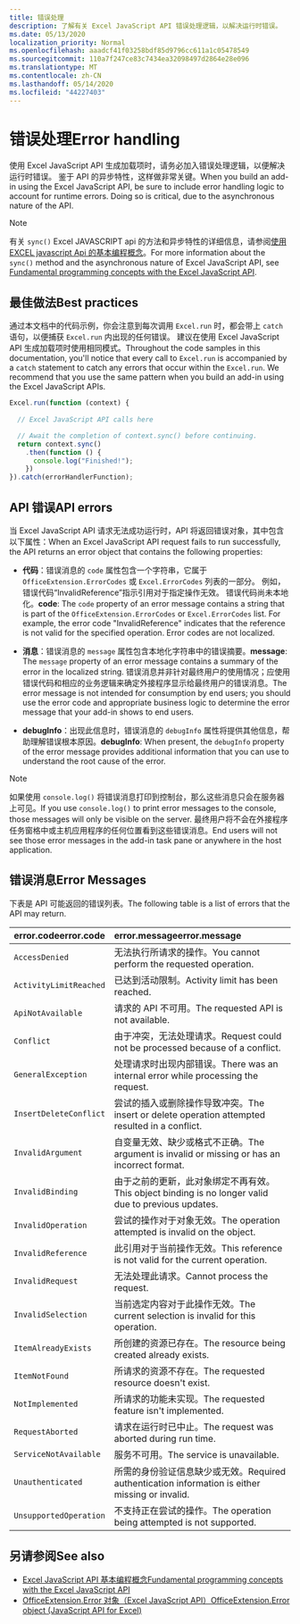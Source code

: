 ```yaml
---
title: 错误处理
description: 了解有关 Excel JavaScript API 错误处理逻辑，以解决运行时错误。
ms.date: 05/13/2020
localization_priority: Normal
ms.openlocfilehash: aaadcf41f03258bdf85d9796cc611a1c05478549
ms.sourcegitcommit: 110a7f247ce83c7434ea32098497d2864e28e096
ms.translationtype: MT
ms.contentlocale: zh-CN
ms.lasthandoff: 05/14/2020
ms.locfileid: "44227403"
---
```

# <a name="error-handling"></a><span data-ttu-id="72508-103">错误处理</span><span class="sxs-lookup"><span data-stu-id="72508-103">Error handling</span></span>

<span data-ttu-id="72508-p101">使用 Excel JavaScript API 生成加载项时，请务必加入错误处理逻辑，以便解决运行时错误。 鉴于 API 的异步特性，这样做非常关键。</span><span class="sxs-lookup"><span data-stu-id="72508-p101">When you build an add-in using the Excel JavaScript API, be sure to include error handling logic to account for runtime errors. Doing so is critical, due to the asynchronous nature of the API.</span></span>

> [!NOTE]
> <span data-ttu-id="72508-106">有关 `sync()` Excel JAVASCRIPT api 的方法和异步特性的详细信息，请参阅[使用 EXCEL javascript Api 的基本编程概念](excel-add-ins-core-concepts.md)。</span><span class="sxs-lookup"><span data-stu-id="72508-106">For more information about the `sync()` method and the asynchronous nature of Excel JavaScript API, see [Fundamental programming concepts with the Excel JavaScript API](excel-add-ins-core-concepts.md).</span></span>

## <a name="best-practices"></a><span data-ttu-id="72508-107">最佳做法</span><span class="sxs-lookup"><span data-stu-id="72508-107">Best practices</span></span>

<span data-ttu-id="72508-p102">通过本文档中的代码示例，你会注意到每次调用 `Excel.run` 时，都会带上 `catch` 语句，以便捕获 `Excel.run` 内出现的任何错误。 建议在使用 Excel JavaScript API 生成加载项时使用相同模式。</span><span class="sxs-lookup"><span data-stu-id="72508-p102">Throughout the code samples in this documentation, you'll notice that every call to `Excel.run` is accompanied by a `catch` statement to catch any errors that occur within the `Excel.run`. We recommend that you use the same pattern when you build an add-in using the Excel JavaScript APIs.</span></span>

```js
Excel.run(function (context) {
  
  // Excel JavaScript API calls here

  // Await the completion of context.sync() before continuing.
  return context.sync()
    .then(function () {
      console.log("Finished!");
    })
}).catch(errorHandlerFunction);
```

## <a name="api-errors"></a><span data-ttu-id="72508-110">API 错误</span><span class="sxs-lookup"><span data-stu-id="72508-110">API errors</span></span>

<span data-ttu-id="72508-111">当 Excel JavaScript API 请求无法成功运行时，API 将返回错误对象，其中包含以下属性：</span><span class="sxs-lookup"><span data-stu-id="72508-111">When an Excel JavaScript API request fails to run successfully, the API returns an error object that contains the following properties:</span></span>

- <span data-ttu-id="72508-p103">**代码**：错误消息的 `code` 属性包含一个字符串，它属于 `OfficeExtension.ErrorCodes` 或 `Excel.ErrorCodes` 列表的一部分。 例如，错误代码“InvalidReference”指示引用对于指定操作无效。 错误代码尚未本地化。</span><span class="sxs-lookup"><span data-stu-id="72508-p103">**code**:  The `code` property of an error message contains a string that is part of the `OfficeExtension.ErrorCodes` or `Excel.ErrorCodes` list. For example, the error code "InvalidReference" indicates that the reference is not valid for the specified operation. Error codes are not localized.</span></span>

- <span data-ttu-id="72508-115">**消息**：错误消息的 `message` 属性包含本地化字符串中的错误摘要。</span><span class="sxs-lookup"><span data-stu-id="72508-115">**message**: The `message` property of an error message contains a summary of the error in the localized string.</span></span> <span data-ttu-id="72508-116">错误消息并非针对最终用户的使用情况；应使用错误代码和相应的业务逻辑来确定外接程序显示给最终用户的错误消息。</span><span class="sxs-lookup"><span data-stu-id="72508-116">The error message is not intended for consumption by end users; you should use the error code and appropriate business logic to determine the error message that your add-in shows to end users.</span></span>

- <span data-ttu-id="72508-117">**debugInfo**：出现此信息时，错误消息的 `debugInfo` 属性将提供其他信息，帮助理解错误根本原因。</span><span class="sxs-lookup"><span data-stu-id="72508-117">**debugInfo**: When present, the `debugInfo` property of the error message provides additional information that you can use to understand the root cause of the error.</span></span>

> [!NOTE]
> <span data-ttu-id="72508-118">如果使用 `console.log()` 将错误消息打印到控制台，那么这些消息只会在服务器上可见。</span><span class="sxs-lookup"><span data-stu-id="72508-118">If you use `console.log()` to print error messages to the console, those messages will only be visible on the server.</span></span> <span data-ttu-id="72508-119">最终用户将不会在外接程序任务窗格中或主机应用程序的任何位置看到这些错误消息。</span><span class="sxs-lookup"><span data-stu-id="72508-119">End users will not see those error messages in the add-in task pane or anywhere in the host application.</span></span>

## <a name="error-messages"></a><span data-ttu-id="72508-120">错误消息</span><span class="sxs-lookup"><span data-stu-id="72508-120">Error Messages</span></span>

<span data-ttu-id="72508-121">下表是 API 可能返回的错误列表。</span><span class="sxs-lookup"><span data-stu-id="72508-121">The following table is a list of errors that the API may return.</span></span>

|<span data-ttu-id="72508-122">error.code</span><span class="sxs-lookup"><span data-stu-id="72508-122">error.code</span></span> | <span data-ttu-id="72508-123">error.message</span><span class="sxs-lookup"><span data-stu-id="72508-123">error.message</span></span> |
|:----------|:--------------|
|`AccessDenied` |<span data-ttu-id="72508-124">无法执行所请求的操作。</span><span class="sxs-lookup"><span data-stu-id="72508-124">You cannot perform the requested operation.</span></span>|
|`ActivityLimitReached`|<span data-ttu-id="72508-125">已达到活动限制。</span><span class="sxs-lookup"><span data-stu-id="72508-125">Activity limit has been reached.</span></span>|
|`ApiNotAvailable`|<span data-ttu-id="72508-126">请求的 API 不可用。</span><span class="sxs-lookup"><span data-stu-id="72508-126">The requested API is not available.</span></span>|
|`Conflict`|<span data-ttu-id="72508-127">由于冲突，无法处理请求。</span><span class="sxs-lookup"><span data-stu-id="72508-127">Request could not be processed because of a conflict.</span></span>|
|`GeneralException`|<span data-ttu-id="72508-128">处理请求时出现内部错误。</span><span class="sxs-lookup"><span data-stu-id="72508-128">There was an internal error while processing the request.</span></span>|
|`InsertDeleteConflict`|<span data-ttu-id="72508-129">尝试的插入或删除操作导致冲突。</span><span class="sxs-lookup"><span data-stu-id="72508-129">The insert or delete operation attempted resulted in a conflict.</span></span>|
|`InvalidArgument` |<span data-ttu-id="72508-130">自变量无效、缺少或格式不正确。</span><span class="sxs-lookup"><span data-stu-id="72508-130">The argument is invalid or missing or has an incorrect format.</span></span>|
|`InvalidBinding`  |<span data-ttu-id="72508-131">由于之前的更新，此对象绑定不再有效。</span><span class="sxs-lookup"><span data-stu-id="72508-131">This object binding is no longer valid due to previous updates.</span></span>|
|`InvalidOperation`|<span data-ttu-id="72508-132">尝试的操作对于对象无效。</span><span class="sxs-lookup"><span data-stu-id="72508-132">The operation attempted is invalid on the object.</span></span>|
|`InvalidReference`|<span data-ttu-id="72508-133">此引用对于当前操作无效。</span><span class="sxs-lookup"><span data-stu-id="72508-133">This reference is not valid for the current operation.</span></span>|
|`InvalidRequest`  |<span data-ttu-id="72508-134">无法处理此请求。</span><span class="sxs-lookup"><span data-stu-id="72508-134">Cannot process the request.</span></span>|
|`InvalidSelection`|<span data-ttu-id="72508-135">当前选定内容对于此操作无效。</span><span class="sxs-lookup"><span data-stu-id="72508-135">The current selection is invalid for this operation.</span></span>|
|`ItemAlreadyExists`|<span data-ttu-id="72508-136">所创建的资源已存在。</span><span class="sxs-lookup"><span data-stu-id="72508-136">The resource being created already exists.</span></span>|
|`ItemNotFound` |<span data-ttu-id="72508-137">所请求的资源不存在。</span><span class="sxs-lookup"><span data-stu-id="72508-137">The requested resource doesn't exist.</span></span>|
|`NotImplemented`  |<span data-ttu-id="72508-138">所请求的功能未实现。</span><span class="sxs-lookup"><span data-stu-id="72508-138">The requested feature isn't implemented.</span></span>|
|`RequestAborted`|<span data-ttu-id="72508-139">请求在运行时已中止。</span><span class="sxs-lookup"><span data-stu-id="72508-139">The request was aborted during run time.</span></span>|
|`ServiceNotAvailable`|<span data-ttu-id="72508-140">服务不可用。</span><span class="sxs-lookup"><span data-stu-id="72508-140">The service is unavailable.</span></span>|
|`Unauthenticated` |<span data-ttu-id="72508-141">所需的身份验证信息缺少或无效。</span><span class="sxs-lookup"><span data-stu-id="72508-141">Required authentication information is either missing or invalid.</span></span>|
|`UnsupportedOperation`|<span data-ttu-id="72508-142">不支持正在尝试的操作。</span><span class="sxs-lookup"><span data-stu-id="72508-142">The operation being attempted is not supported.</span></span>|

## <a name="see-also"></a><span data-ttu-id="72508-143">另请参阅</span><span class="sxs-lookup"><span data-stu-id="72508-143">See also</span></span>

- [<span data-ttu-id="72508-144">Excel JavaScript API 基本编程概念</span><span class="sxs-lookup"><span data-stu-id="72508-144">Fundamental programming concepts with the Excel JavaScript API</span></span>](excel-add-ins-core-concepts.md)
- [<span data-ttu-id="72508-145">OfficeExtension.Error 对象（Excel JavaScript API）</span><span class="sxs-lookup"><span data-stu-id="72508-145">OfficeExtension.Error object (JavaScript API for Excel)</span></span>](/javascript/api/office/officeextension.error?view=excel-js-preview)
